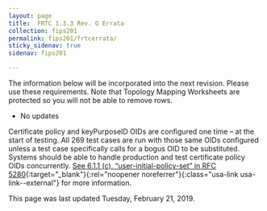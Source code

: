 ```yaml
---
layout: page
title:  FRTC 1.3.3 Rev. G Errata
collection: fips201
permalink: fips201/frtcerrata/
sticky_sidenav: true
sidenav: fips201

---
```


The information below will be incorporated into the next revision.  Please use these requirements.  Note that Topology Mapping Worksheets are protected so you will not be able to remove rows.

- No updates

Certificate policy and keyPurposeID OIDs are configured one time – at the start of testing.  All 269 test cases are run with those same OIDs configured unless a test case specifically calls for a bogus OID to be substituted.  Systems should be able to handle production and test certificate policy OIDs concurrently.  [See 6.1.1 (c),  “user-initial-policy-set” in RFC 5280](https://tools.ietf.org/html/rfc5280#section-6.1.1){:target="_blank"}{:rel="noopener noreferrer"}{:class="usa-link usa-link--external"} for more information.

This page was last updated Tuesday, February 21, 2019.
